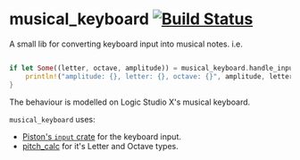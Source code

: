 # musical_keyboard [![Build Status](https://travis-ci.org/RustAudio/musical_keyboard.svg?branch=master)](https://travis-ci.org/RustAudio/musical_keyboard)

A small lib for converting keyboard input into musical notes. i.e.

```Rust

if let Some((letter, octave, amplitude)) = musical_keyboard.handle_input(ctrl, key) {
    println!("amplitude: {}, letter: {}, octave: {}", amplitude, letter, octave);
}

```

The behaviour is modelled on Logic Studio X's musical keyboard.

`musical_keyboard` uses:

- [Piston's `input` crate](https://github.com/PistonDevelopers/input) for the keyboard input.
- [pitch_calc](https://github.com/RustAudio/pitch_calc) for it's Letter and Octave types.
